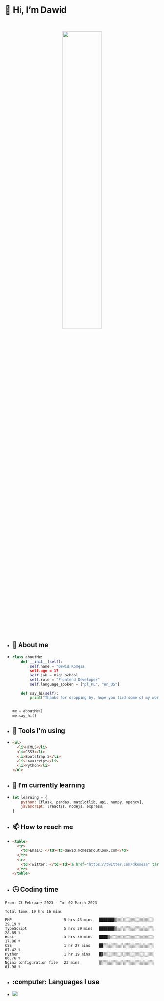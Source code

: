 <h1>👋 Hi, I’m Dawid</h1>
<p align="center">
   <br>
   <br>
   <img src="https://user-images.githubusercontent.com/106035813/169717090-b330e670-ddca-48c9-8b2d-2290dfb78111.png" width="50%">
   <br>
   <br>
</p>



- <h2>💁 About me</h2>
- ```Python
  class aboutMe:
      def __init__(self):
          self.name = "Dawid Komęza
          self.age = 17
          self.job = High School
          self.role = "Frontend Developer"
          self.language_spoken = ["pl_PL", "en_US"]

      def say_hi(self):
          print("Thanks for dropping by, hope you find some of my work interesting.")


  me = aboutMe()
  me.say_hi()
  ```
  
- <h2>🔨 Tools I'm using</h2>
- ```html
  <ul>
    <li>HTML5</li>
    <li>CSS3</li>
    <li>Bootstrap 5</li>
    <li>Javascript</li>
    <li>Python</li>
  </ul>
  
- <h2>🌱 I’m currently learning</h2>
- ```javascript
  let learning = {
      python: [flask, pandas, matplotlib, api, numpy, opencv],
      javascript: [reactjs, nodejs, express]
  }
  ```
  
- <h2>📫 How to reach me</h2>
- ```html
  <table>
    <tr>
      <td>Email: </td><td>dawid.komeza@outlook.com</td>
    </tr>
    <tr>
      <td>Twitter: </td><td><a href="https://twitter.com/dkomeza" target="_blank">@dkomeza</a></td>
    </tr>
  </table>
  
- <h2>🕒 Coding time</h2>
<!--START_SECTION:waka-->

```text
From: 23 February 2023 - To: 02 March 2023

Total Time: 19 hrs 16 mins

PHP                        5 hrs 43 mins   ███████▒░░░░░░░░░░░░░░░░░   29.19 %
TypeScript                 5 hrs 39 mins   ███████▒░░░░░░░░░░░░░░░░░   28.85 %
Rust                       3 hrs 30 mins   ████▒░░░░░░░░░░░░░░░░░░░░   17.86 %
CSS                        1 hr 27 mins    ██░░░░░░░░░░░░░░░░░░░░░░░   07.42 %
Python                     1 hr 19 mins    █▓░░░░░░░░░░░░░░░░░░░░░░░   06.76 %
Nginx configuration file   23 mins         ▒░░░░░░░░░░░░░░░░░░░░░░░░   01.98 %
```

<!--END_SECTION:waka-->

 - <h2>:computer: Languages I use</h2>
 - <a href="https://wakatime.com"><img src="https://wakatime.com/share/@c31628c9-1088-43b5-852b-e92972eaabe6/e653ca91-8397-4579-9132-0c3ef14be511.png" /></a>